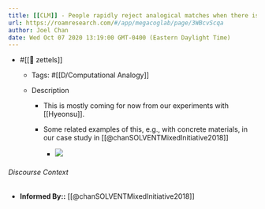 ```yaml
---
title: [[CLM]] - People rapidly reject analogical matches when there is a clear attribute mismatch
url: https://roamresearch.com/#/app/megacoglab/page/3WBcvScqa
author: Joel Chan
date: Wed Oct 07 2020 13:19:00 GMT-0400 (Eastern Daylight Time)
---
```


- #[[🌲 zettels]]

    - Tags: #[[D/Computational Analogy]]

    - Description

        - This is mostly coming for now from our experiments with [[Hyeonsu]].

        - Some related examples of this, e.g., with concrete materials, in our case study in [[@chanSOLVENTMixedInitiative2018]]

            - ![](https://firebasestorage.googleapis.com/v0/b/firescript-577a2.appspot.com/o/imgs%2Fapp%2Fmegacoglab%2F9Ij8F-s10Y.png?alt=media&token=d43b5ab4-7ccb-4b0f-84d8-827c7a0088a5)

###### Discourse Context

- **Informed By::** [[@chanSOLVENTMixedInitiative2018]]
